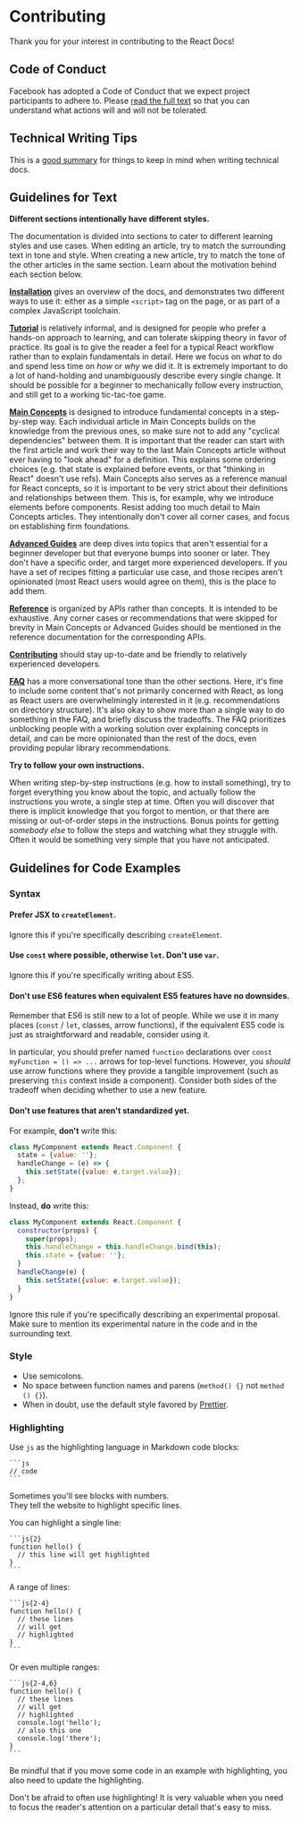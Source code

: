 # Contributing

Thank you for your interest in contributing to the React Docs!

## Code of Conduct

Facebook has adopted a Code of Conduct that we expect project
participants to adhere to. Please [read the full text](https://code.facebook.com/codeofconduct)
so that you can understand what actions will and will not be tolerated.

## Technical Writing Tips

This is a [good summary](https://medium.com/@kvosswinkel/coding-like-a-journalist-ee52360a16bc) for things to keep in mind when writing technical docs.

## Guidelines for Text

**Different sections intentionally have different styles.**

The documentation is divided into sections to cater to different learning styles and use cases. When editing an article, try to match the surrounding text in tone and style. When creating a new article, try to match the tone of the other articles in the same section. Learn about the motivation behind each section below.

**[Installation](https://reactjs.org/docs/getting-started.html)** gives an overview of the docs, and demonstrates two different ways to use it: either as a simple `<script>` tag on the page, or as part of a complex JavaScript toolchain.

**[Tutorial](https://reactjs.org/tutorial/tutorial.html)** is relatively informal, and is designed for people who prefer a hands-on approach to learning, and can tolerate skipping theory in favor of practice. Its goal is to give the reader a feel for a typical React workflow rather than to explain fundamentals in detail. Here we focus on *what* to do and spend less time on *how* or *why* we did it. It is extremely important to do a lot of hand-holding and unambiguously describe every single change. It should be possible for a beginner to mechanically follow every instruction, and still get to a working tic-tac-toe game.

**[Main Concepts](https://reactjs.org/docs/hello-world.html)** is designed to introduce fundamental concepts in a step-by-step way. Each individual article in Main Concepts builds on the knowledge from the previous ones, so make sure not to add any "cyclical dependencies" between them. It is important that the reader can start with the first article and work their way to the last Main Concepts article without ever having to "look ahead" for a definition. This explains some ordering choices (e.g. that state is explained before events, or that "thinking in React" doesn't use refs). Main Concepts also serves as a reference manual for React concepts, so it is important to be very strict about their definitions and relationships between them. This is, for example, why we introduce elements before components. Resist adding too much detail to Main Concepts articles. They intentionally don't cover all corner cases, and focus on establishing firm foundations.

**[Advanced Guides](https://reactjs.org/docs/jsx-in-depth.html)** are deep dives into topics that aren't essential for a beginner developer but that everyone bumps into sooner or later. They don't have a specific order, and target more experienced developers. If you have a set of recipes fitting a particular use case, and those recipes aren't opinionated (most React users would agree on them), this is the place to add them.

**[Reference](https://reactjs.org/docs/react-api.html)** is organized by APIs rather than concepts. It is intended to be exhaustive. Any corner cases or recommendations that were skipped for brevity in Main Concepts or Advanced Guides should be mentioned in the reference documentation for the corresponding APIs.

**[Contributing](https://reactjs.org/docs/how-to-contribute.html)** should stay up-to-date and be friendly to relatively experienced developers.

**[FAQ](https://reactjs.org/docs/faq-ajax.html)** has a more conversational tone than the other sections. Here, it's fine to include some content that's not primarily concerned with React, as long as React users are overwhelmingly interested in it (e.g. recommendations on directory structure). It's also okay to show more than a single way to do something in the FAQ, and briefly discuss the tradeoffs. The FAQ prioritizes unblocking people with a working solution over explaining concepts in detail, and can be more opinionated than the rest of the docs, even providing popular library recommendations.

**Try to follow your own instructions.**

When writing step-by-step instructions (e.g. how to install something), try to forget everything you know about the topic, and actually follow the instructions you wrote, a single step at time. Often you will discover that there is implicit knowledge that you forgot to mention, or that there are missing or out-of-order steps in the instructions. Bonus points for getting *somebody else* to follow the steps and watching what they struggle with. Often it would be something very simple that you have not anticipated.

## Guidelines for Code Examples

### Syntax

#### Prefer JSX to `createElement`.

Ignore this if you're specifically describing `createElement`.

#### Use `const` where possible, otherwise `let`. Don't use `var`.

Ignore this if you're specifically writing about ES5.

#### Don't use ES6 features when equivalent ES5 features have no downsides.

Remember that ES6 is still new to a lot of people. While we use it in many places (`const` / `let`, classes, arrow functions), if the equivalent ES5 code is just as straightforward and readable, consider using it.

In particular, you should prefer named `function` declarations over `const myFunction = () => ...` arrows for top-level functions. However, you *should* use arrow functions where they provide a tangible improvement (such as preserving `this` context inside a component). Consider both sides of the tradeoff when deciding whether to use a new feature.

#### Don't use features that aren't standardized yet.

For example, **don't** write this:

```js
class MyComponent extends React.Component {
  state = {value: ''};
  handleChange = (e) => {
    this.setState({value: e.target.value});
  };
}
```

Instead, **do** write this:

```js
class MyComponent extends React.Component {
  constructor(props) {
    super(props);
    this.handleChange = this.handleChange.bind(this);
    this.state = {value: ''};
  }
  handleChange(e) {
    this.setState({value: e.target.value});
  }
}
```

Ignore this rule if you're specifically describing an experimental proposal. Make sure to mention its experimental nature in the code and in the surrounding text.

### Style

- Use semicolons.
- No space between function names and parens (`method() {}` not `method () {}`).
- When in doubt, use the default style favored by [Prettier](https://prettier.io/playground/).

### Highlighting

Use `js` as the highlighting language in Markdown code blocks:

````
```js
// code
```
````

Sometimes you'll see blocks with numbers.  
They tell the website to highlight specific lines.

You can highlight a single line:

````
```js{2}
function hello() {
  // this line will get highlighted
}
```
````

A range of lines:

````
```js{2-4}
function hello() {
  // these lines
  // will get
  // highlighted
}
```
````

Or even multiple ranges:

````
```js{2-4,6}
function hello() {
  // these lines
  // will get
  // highlighted
  console.log('hello');
  // also this one
  console.log('there');
}
```
````

Be mindful that if you move some code in an example with highlighting, you also need to update the highlighting.

Don't be afraid to often use highlighting! It is very valuable when you need to focus the reader's attention on a particular detail that's easy to miss.
